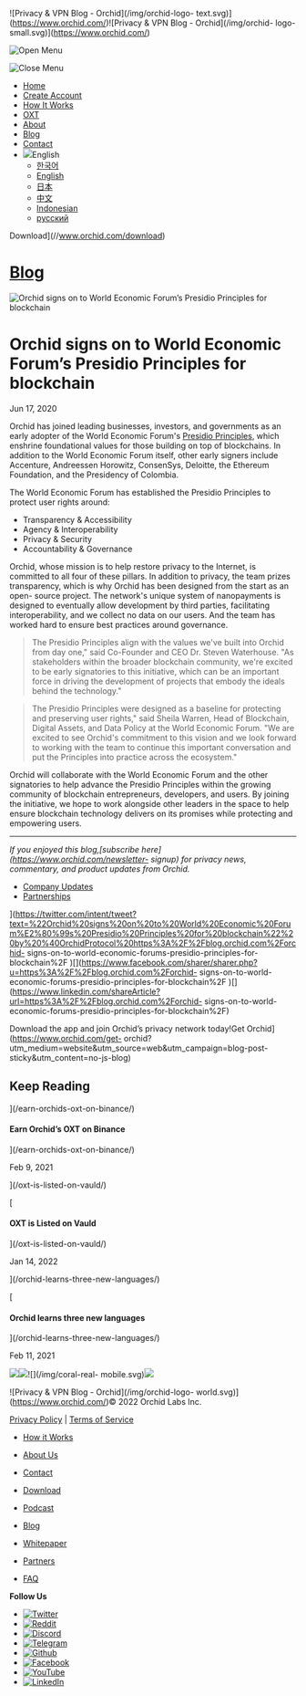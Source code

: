 ![Privacy & VPN Blog - Orchid](/img/orchid-logo-
text.svg)](https://www.orchid.com/)![Privacy & VPN Blog - Orchid](/img/orchid-
logo-small.svg)](https://www.orchid.com/)

![Open Menu](/img/icons/hamburger.svg)

![Close Menu](/img/icons/close.svg)

  * [Home](https://www.orchid.com/)
  * [Create Account](https://www.orchid.com/join)
  * [How It Works](https://www.orchid.com/how-it-works)
  * [OXT](https://www.orchid.com/oxt)
  * [About](https://www.orchid.com/about-us)
  * [Blog](/)
  * [Contact](https://www.orchid.com/contact)
  * ![](/img/globe.svg)English
    * [한국어](//blog.ko.orchid.com/orchid-signs-on-to-world-economic-forums-presidio-principles-for-blockchain/)
    * [English](//blog.orchid.com/orchid-signs-on-to-world-economic-forums-presidio-principles-for-blockchain/)
    * [日本](//blog.ja.orchid.com/orchid-signs-on-to-world-economic-forums-presidio-principles-for-blockchain/)
    * [中文](//blog.zh.orchid.com/orchid-signs-on-to-world-economic-forums-presidio-principles-for-blockchain/)
    * [Indonesian](//blog.id.orchid.com/orchid-signs-on-to-world-economic-forums-presidio-principles-for-blockchain/)
    * [русский](//blog.ru.orchid.com/orchid-signs-on-to-world-economic-forums-presidio-principles-for-blockchain/)

Download](//www.orchid.com/download)

# [Blog](/)

![Orchid signs on to World Economic Forum’s Presidio Principles for
blockchain](/static/78f01e868bff9a660431efa209a7f2a9/Orchid_BlogImage_PresidioPrinciples.png)

# Orchid signs on to World Economic Forum’s Presidio Principles for blockchain

Jun 17, 2020  
  

Orchid has joined leading businesses, investors, and governments as an early
adopter of the World Economic Forum's [Presidio
Principles](https://www.weforum.org/communities/presidio-principles), which
enshrine foundational values for those building on top of blockchains. In
addition to the World Economic Forum itself, other early signers include
Accenture, Andreessen Horowitz, ConsenSys, Deloitte, the Ethereum Foundation,
and the Presidency of Colombia.

The World Economic Forum has established the Presidio Principles to protect
user rights around:

  * Transparency & Accessibility
  * Agency & Interoperability
  * Privacy & Security
  * Accountability & Governance

Orchid, whose mission is to help restore privacy to the Internet, is committed
to all four of these pillars. In addition to privacy, the team prizes
transparency, which is why Orchid has been designed from the start as an open-
source project. The network's unique system of nanopayments is designed to
eventually allow development by third parties, facilitating interoperability,
and we collect no data on our users. And the team has worked hard to ensure
best practices around governance.

> The Presidio Principles align with the values we've built into Orchid from
> day one," said Co-Founder and CEO Dr. Steven Waterhouse. "As stakeholders
> within the broader blockchain community, we're excited to be early
> signatories to this initiative, which can be an important force in driving
> the development of projects that embody the ideals behind the technology."

> The Presidio Principles were designed as a baseline for protecting and
> preserving user rights," said Sheila Warren, Head of Blockchain, Digital
> Assets, and Data Policy at the World Economic Forum. "We are excited to see
> Orchid's commitment to this vision and we look forward to working with the
> team to continue this important conversation and put the Principles into
> practice across the ecosystem."

Orchid will collaborate with the World Economic Forum and the other
signatories to help advance the Presidio Principles within the growing
community of blockchain entrepreneurs, developers, and users. By joining the
initiative, we hope to work alongside other leaders in the space to help
ensure blockchain technology delivers on its promises while protecting and
empowering users.

* * *

 _If you enjoyed this blog,[subscribe here](https://www.orchid.com/newsletter-
signup) for privacy news, commentary, and product updates from Orchid._

  * [Company Updates](/tag/company-updates/)
  * [Partnerships](/tag/partnerships/)

](https://twitter.com/intent/tweet?text=%22Orchid%20signs%20on%20to%20World%20Economic%20Forum%E2%80%99s%20Presidio%20Principles%20for%20blockchain%22%20by%20%40OrchidProtocol%20https%3A%2F%2Fblog.orchid.com%2Forchid-
signs-on-to-world-economic-forums-presidio-principles-for-blockchain%2F
)[](https://www.facebook.com/sharer/sharer.php?u=https%3A%2F%2Fblog.orchid.com%2Forchid-
signs-on-to-world-economic-forums-presidio-principles-for-blockchain%2F
)[](https://www.linkedin.com/shareArticle?url=https%3A%2F%2Fblog.orchid.com%2Forchid-
signs-on-to-world-economic-forums-presidio-principles-for-blockchain%2F)

Download the app and join Orchid’s privacy network today!Get
Orchid](https://www.orchid.com/get-
orchid?utm_medium=website&utm_source=web&utm_campaign=blog-post-
sticky&utm_content=no-js-blog)

## Keep Reading

](/earn-orchids-oxt-on-binance/)

#### Earn Orchid’s OXT on Binance

](/earn-orchids-oxt-on-binance/)

Feb 9, 2021

](/oxt-is-listed-on-vauld/)

[

#### OXT is Listed on Vauld

](/oxt-is-listed-on-vauld/)

Jan 14, 2022

](/orchid-learns-three-new-languages/)

[

#### Orchid learns three new languages

](/orchid-learns-three-new-languages/)

Feb 11, 2021

![](/img/coral-electric.svg)![](/img/coral-real.svg)![](/img/coral-real-
mobile.svg)![](/img/footer-fish.svg)

![Privacy & VPN Blog - Orchid](/img/orchid-logo-
world.svg)](https://www.orchid.com/)© 2022 Orchid Labs Inc.

[Privacy Policy](https://www.orchid.com/privacy-policy) | [Terms of
Service](https://www.orchid.com/service-terms)

  * [How it Works](https://www.orchid.com/how-it-works)
  * [About Us](https://www.orchid.com/about-us)
  * [Contact](https://www.orchid.com/contact)

  * [Download](https://www.orchid.com/download)
  * [Podcast](https://www.orchid.com/podcast)
  * [Blog](/)

  * [Whitepaper](https://www.orchid.com/assets/whitepaper/whitepaper.pdf)
  * [Partners](https://www.orchid.com/partners)
  * [FAQ](https://www.orchid.com/faq)

 **Follow Us**

  * [![Twitter](/img/icons/social-twitter.svg)](https://twitter.com/OrchidProtocol)
  * [![Reddit](/img/icons/reddit.svg)](https://www.reddit.com/r/orchid/)
  * [![Discord](/img/icons/social-discord.svg)](https://discord.gg/GDbxmjxX9F)
  * [![Telegram](/img/icons/social-telegram.svg)](https://www.t.me/OrchidOfficial)
  * [![Github](/img/icons/social-github.svg)](https://github.com/OrchidTechnologies)
  * [![Facebook](/img/icons/social-facebook.svg)](https://www.facebook.com/OrchidProtocol)
  * [![YouTube](/img/icons/social-youtube.svg)](https://www.youtube.com/channel/UCIH_BKBlNemsCzDhPYZBlHw)
  * [![LinkedIn](/img/icons/social-linkedin.svg)](https://www.linkedin.com/company/orchidprotocol)

